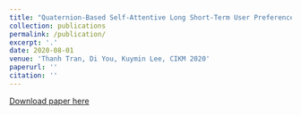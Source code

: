 ```yaml
---
title: "Quaternion-Based Self-Attentive Long Short-Term User Preference Encoding for Recommendation"
collection: publications
permalink: /publication/
excerpt: '.'
date: 2020-08-01
venue: 'Thanh Tran, Di You, Kuymin Lee, CIKM 2020'
paperurl: ''
citation: ''
---
```


[Download paper here](http://academicpages.github.io/files/paper1.pdf)
